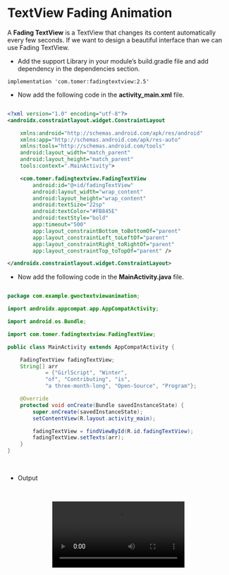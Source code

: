 # TextView Fading Animation

A **Fading TextView** is a TextView that changes its content automatically every few seconds.
If we want to design a beautiful interface than we can use Fading TextView.


- Add the support Library in your module’s build.gradle file and add dependency in the dependencies section.

```
implementation 'com.tomer:fadingtextview:2.5'
```

- Now add the following code in the **activity_main.xml** file.

``` xml

<?xml version="1.0" encoding="utf-8"?>
<androidx.constraintlayout.widget.ConstraintLayout

    xmlns:android="http://schemas.android.com/apk/res/android"
    xmlns:app="http://schemas.android.com/apk/res-auto"
    xmlns:tools="http://schemas.android.com/tools"
    android:layout_width="match_parent"
    android:layout_height="match_parent"
    tools:context=".MainActivity">

    <com.tomer.fadingtextview.FadingTextView
        android:id="@+id/fadingTextView"
        android:layout_width="wrap_content"
        android:layout_height="wrap_content"
        android:textSize="22sp"
        android:textColor="#FB845E"
        android:textStyle="bold"
        app:timeout="500"
        app:layout_constraintBottom_toBottomOf="parent"
        app:layout_constraintLeft_toLeftOf="parent"
        app:layout_constraintRight_toRightOf="parent"
        app:layout_constraintTop_toTopOf="parent" />

</androidx.constraintlayout.widget.ConstraintLayout>

```

- Now add the following code in the **MainActivity.java** file.

``` java

package com.example.gwoctextviewanimation;

import androidx.appcompat.app.AppCompatActivity;

import android.os.Bundle;

import com.tomer.fadingtextview.FadingTextView;

public class MainActivity extends AppCompatActivity {

    FadingTextView fadingTextView;
    String[] arr
            = {"GirlScript", "Winter",
            "of", "Contributing", "is",
            "a three-month-long", "Open-Source", "Program"};

    @Override
    protected void onCreate(Bundle savedInstanceState) {
        super.onCreate(savedInstanceState);
        setContentView(R.layout.activity_main);

        fadingTextView = findViewById(R.id.fadingTextView);
        fadingTextView.setTexts(arr);
    }
}

```

<br> 

- Output
<br>
<p align="center">
<video src="https://user-images.githubusercontent.com/65021072/140483416-6c67bd24-a027-465c-8733-572db9120e02.mp4" />
</p>
<br>
